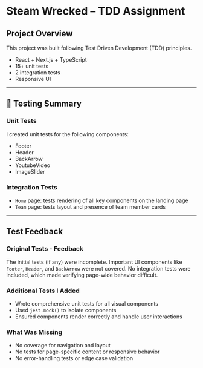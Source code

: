 # Steam Wrecked – TDD Assignment

## Project Overview
This project was built following Test Driven Development (TDD) principles.

- React + Next.js + TypeScript
- 15+ unit tests
- 2 integration tests
- Responsive UI

---

## 🧪 Testing Summary

###  Unit Tests
I created unit tests for the following components:
- Footer
- Header
- BackArrow
- YoutubeVideo
- ImageSlider

### Integration Tests
- `Home` page: tests rendering of all key components on the landing page
- `Team` page: tests layout and presence of team member cards

---

## Test Feedback

###  Original Tests - Feedback
The initial tests (if any) were incomplete. Important UI components like `Footer`, `Header`, and `BackArrow` were not covered. No integration tests were included, which made verifying page-wide behavior difficult.

### Additional Tests I Added
- Wrote comprehensive unit tests for all visual components
- Used `jest.mock()` to isolate components
- Ensured components render correctly and handle user interactions

### What Was Missing
- No coverage for navigation and layout
- No tests for page-specific content or responsive behavior
- No error-handling tests or edge case validation
